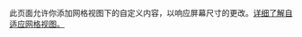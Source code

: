 ﻿此页面允许你添加网格视图下的自定义内容，以响应屏幕尺寸的更改。[详细了解自适应网格视图。](https://docs.microsoft.com/windows/communitytoolkit/controls/adaptivegridview)
